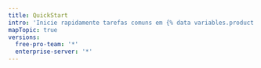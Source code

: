```yaml
---
title: QuickStart
intro: 'Inicie rapidamente tarefas comuns em {% data variables.product.prodname_dotcom %}.'
mapTopic: true
versions:
  free-pro-team: '*'
  enterprise-server: '*'
---
```



